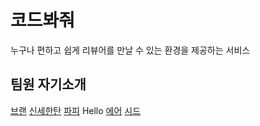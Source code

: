 # 코드봐줘

누구나 편하고 쉽게 리뷰어를 만날 수 있는 환경을 제공하는 서비스

## 팀원 자기소개
[브랜](./bran.md)
[신세한탄](./shinsehantan.md)
[파피](fafi.md)
Hello
[에어](./air.md)
[시드](./seed.md)
